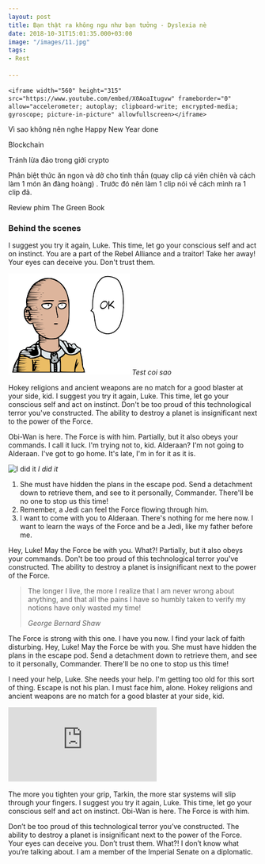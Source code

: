 ```yaml
---
layout: post
title: Bạn thật ra không ngu như bạn tưởng - Dyslexia nè
date: 2018-10-31T15:01:35.000+03:00
image: "/images/11.jpg"
tags:
- Rest

---
```

    <iframe width="560" height="315" src="https://www.youtube.com/embed/X0AoaItugvw" frameborder="0" allow="accelerometer; autoplay; clipboard-write; encrypted-media; gyroscope; picture-in-picture" allowfullscreen></iframe>

Vì sao không nên nghe Happy New Year done

Blockchain

Tránh lừa đảo trong giới crypto

Phân biệt thức ăn ngon và dở cho tinh thần (quay clip cá viên chiên và cách làm 1 món ăn đàng hoàng) . Trước đó nên làm 1 clip nói về cách mình ra 1 clip đã.

Review phim The Green Book

### Behind the scenes

I suggest you try it again, Luke. This time, let go your conscious self and act on instinct. You are a part of the Rebel Alliance and a traitor! Take her away! Your eyes can deceive you. Don't trust them.

![test coi sao](/images/onepunchman.png)
_Test coi sao_

Hokey religions and ancient weapons are no match for a good blaster at your side, kid. I suggest you try it again, Luke. This time, let go your conscious self and act on instinct. Don't be too proud of this technological terror you've constructed. The ability to destroy a planet is insignificant next to the power of the Force.

Obi-Wan is here. The Force is with him. Partially, but it also obeys your commands. I call it luck. I'm trying not to, kid. Alderaan? I'm not going to Alderaan. I've got to go home. It's late, I'm in for it as it is.

![I did it]({{site.baseurl}}/images/33.jpg)
_I did it_

1. She must have hidden the plans in the escape pod. Send a detachment down to retrieve them, and see to it personally, Commander. There'll be no one to stop us this time!
2. Remember, a Jedi can feel the Force flowing through him.
3. I want to come with you to Alderaan. There's nothing for me here now. I want to learn the ways of the Force and be a Jedi, like my father before me.

Hey, Luke! May the Force be with you. What?! Partially, but it also obeys your commands. Don't be too proud of this technological terror you've constructed. The ability to destroy a planet is insignificant next to the power of the Force.

> The longer I live, the more I realize that I am never wrong about anything, and that all the pains I have so humbly taken to verify my notions have only wasted my time!
>
> <cite>George Bernard Shaw</cite>

The Force is strong with this one. I have you now. I find your lack of faith disturbing. Hey, Luke! May the Force be with you. She must have hidden the plans in the escape pod. Send a detachment down to retrieve them, and see to it personally, Commander. There'll be no one to stop us this time!

I need your help, Luke. She needs your help. I'm getting too old for this sort of thing. Escape is not his plan. I must face him, alone. Hokey religions and ancient weapons are no match for a good blaster at your side, kid.

<p><iframe src="https://www.youtube.com/embed/kO1kgl0p-Hw" frameborder="0" allowfullscreen></iframe></p>

The more you tighten your grip, Tarkin, the more star systems will slip through your fingers. I suggest you try it again, Luke. This time, let go your conscious self and act on instinct. Obi-Wan is here. The Force is with him.

Don’t be too proud of this technological terror you’ve constructed. The ability to destroy a planet is insignificant next to the power of the Force. Your eyes can deceive you. Don’t trust them. What?! I don’t know what you’re talking about. I am a member of the Imperial Senate on a diplomatic.
